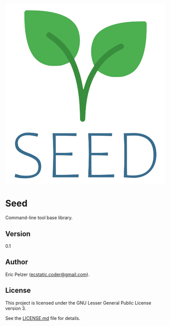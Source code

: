 ![](https://github.com/senselogic/SEED/blob/master/LOGO/seed.png)

# Seed

Command-line tool base library.

## Version

0.1

## Author

Eric Pelzer (ecstatic.coder@gmail.com).

## License

This project is licensed under the GNU Lesser General Public License version 3.

See the [LICENSE.md](LICENSE.md) file for details.
